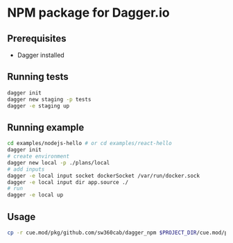 # NPM package for Dagger.io

## Prerequisites

* Dagger installed

## Running tests

```bash
dagger init 
dagger new staging -p tests
dagger -e staging up
```

## Running example

```bash
cd examples/nodejs-hello # or cd examples/react-hello
dagger init
# create environment
dagger new local -p ./plans/local
# add inputs
dagger -e local input socket dockerSocket /var/run/docker.sock
dagger -e local input dir app.source ./
# run
dagger -e local up
```

## Usage

```bash
cp -r cue.mod/pkg/github.com/sw360cab/dagger_npm $PROJECT_DIR/cue.mod/pkg/github.co/sw360cab/dagger_npm
```
